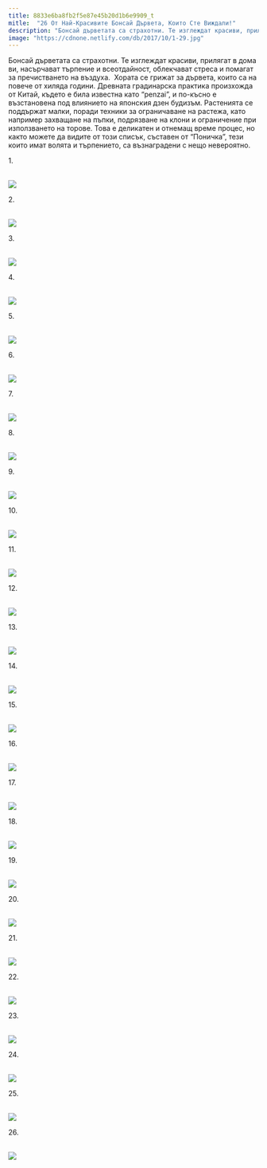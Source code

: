 ```yaml
---
title: 8833e6ba8fb2f5e87e45b20d1b6e9909_t
mitle:  "26 От Най-Красивите Бонсай Дървета, Които Сте Виждали!"
description: "Бонсай дърветата са страхотни. Те изглеждат красиви, прилягат в дома ви, насърчават търпение и всеотдайност, облекчават стреса и помагат за пречистването на въздух"
image: "https://cdnone.netlify.com/db/2017/10/1-29.jpg"
---
```


 <p>Бонсай дърветата са страхотни. Те изглеждат красиви, прилягат в дома ви, насърчават търпение и всеотдайност, облекчават стреса и помагат за пречистването на въздуха.  Хората се грижат за дървета, които са на повече от хиляда години. Древната градинарска практика произхожда от Китай, където е била известна като “penzai”, и по-късно е възстановена под влиянието на японския дзен будизъм. Растенията се поддържат малки, поради техники за ограничаване на растежа, като например захващане на пъпки, подрязване на клони и ограничение при използването на торове. Това е деликатен и отнемащ време процес, но както можете да видите от този списък, съставен от “Поничка”, тези които имат волята и търпението, са възнаградени с нещо невероятно.</p>      <p>1.</p> <p> <br/><img src="https://cdnone.netlify.com/db/2017/10/1-29.jpg"/><br/></p> <p>2.</p>      <p> <br/><img src="https://cdnone.netlify.com/db/2017/10/2-26.jpg"/><br/></p> <p>3.</p> <p> <br/><img src="https://cdnone.netlify.com/db/2017/10/3-28.jpg"/><br/></p> <p>4.</p>      <p> <br/><img src="https://cdnone.netlify.com/db/2017/10/4-29.jpg"/><br/></p> <p>5.</p> <p> <br/><img src="https://cdnone.netlify.com/db/2017/10/5-25.jpg"/><br/></p> <p>6.</p> <p> <br/><img src="https://cdnone.netlify.com/db/2017/10/6-26.jpg"/><br/></p> <p>7.</p>      <p> <br/><img src="https://cdnone.netlify.com/db/2017/10/7-26.jpg"/><br/></p> <p>8.</p> <p> <br/><img src="https://cdnone.netlify.com/db/2017/10/8-27.jpg"/><br/></p> <p>9.</p>      <p> <br/><img src="https://cdnone.netlify.com/db/2017/10/9-24.jpg"/><br/></p> <p>10.</p> <p> <br/><img src="https://cdnone.netlify.com/db/2017/10/10-26.jpg"/><br/></p> <p>11.</p> <p> <br/><img src="https://cdnone.netlify.com/db/2017/10/11-21.jpg"/><br/></p> <p>12.</p> <p> <br/><img src="https://cdnone.netlify.com/db/2017/10/12-22.jpg"/><br/></p> <p>13.</p> <p> <br/><img src="https://cdnone.netlify.com/db/2017/10/13-20.jpg"/><br/></p> <p>14.</p> <p> <br/><img src="https://cdnone.netlify.com/db/2017/10/14-30.jpg"/><br/></p> <p>15.</p> <p> <br/><img src="https://cdnone.netlify.com/db/2017/10/15-19.jpg"/><br/></p> <p>16.</p> <p> <br/><img src="https://cdnone.netlify.com/db/2017/10/16-18.jpg"/><br/></p> <p>17.</p> <p> <br/><img src="https://cdnone.netlify.com/db/2017/10/17-14.jpg"/><br/></p> <p>18.</p> <p> <br/><img src="https://cdnone.netlify.com/db/2017/10/18-9.jpg"/><br/></p> <p>19.</p> <p> <br/><img src="https://cdnone.netlify.com/db/2017/10/19-8.jpg"/><br/></p> <p>20.</p> <p> <br/><img src="https://cdnone.netlify.com/db/2017/10/20-8.jpg"/><br/></p> <p>21.</p> <p> <br/><img src="https://cdnone.netlify.com/db/2017/10/21-7.jpg"/><br/></p> <p>22.</p> <p> <br/><img src="https://cdnone.netlify.com/db/2017/10/22-6.jpg"/><br/></p> <p>23.</p> <p> <br/><img src="https://cdnone.netlify.com/db/2017/10/23-6.jpg"/><br/></p> <p>24.</p> <p> <br/><img src="https://cdnone.netlify.com/db/2017/10/24-5.jpg"/><br/></p> <p>25.</p> <p> <br/><img src="https://cdnone.netlify.com/db/2017/10/25-5.jpg"/><br/></p> <p>26.</p> <p> <br/><img src="https://cdnone.netlify.com/db/2017/10/26-4.jpg"/><br/></p> <p> </p> <p> </p> <p> </p> <p> </p>       